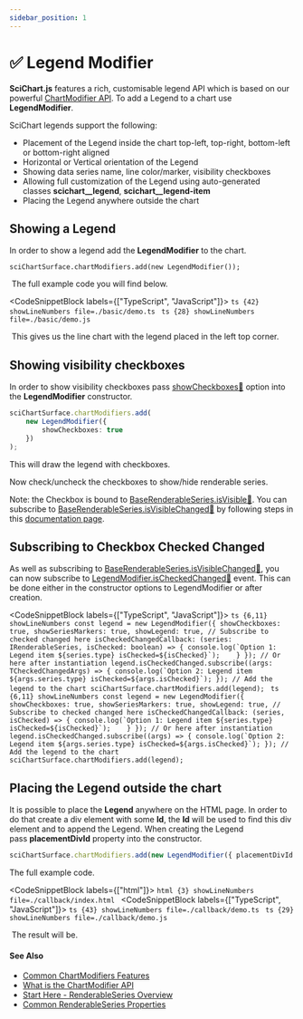 ```yaml
---
sidebar_position: 1
---
```


# ✅ Legend Modifier

**SciChart.js** features a rich, customisable legend API which is based on our powerful [ChartModifier API](/docs/2d-charts/chart-modifier-api/chart-modifier-api-overview). To add a Legend to a chart use **LegendModifier**.

SciChart legends support the following:

*   Placement of the Legend inside the chart top-left, top-right, bottom-left or bottom-right aligned
*   Horizontal or Vertical orientation of the Legend
*   Showing data series name, line color/marker, visibility checkboxes
*   Allowing full customization of the Legend using auto-generated classes **scichart\_\_legend**, **scichart\_\_legend-item**
*   Placing the Legend anywhere outside the chart

Showing a Legend
----------------

In order to show a legend add the **LegendModifier** to the chart.

`sciChartSurface.chartModifiers.add(new LegendModifier());`

 The full example code you will find below.

<CodeSnippetBlock labels={["TypeScript", "JavaScript"]}>
    ```ts {42} showLineNumbers file=./basic/demo.ts
    ```
    ```ts {28} showLineNumbers file=./basic/demo.js
    ```
</CodeSnippetBlock>

 This gives us the line chart with the legend placed in the left top corner.

<CenteredImageWrapper
    src="/images/LegendModifier_1.png"
    alt="Legend Modifier Example"
/>

Showing visibility checkboxes
-----------------------------

In order to show visibility checkboxes pass [showCheckboxes:blue_book:](https://www.scichart.com/documentation/js/current/typedoc/classes/legendmodifier.html#showcheckboxes) option into the **LegendModifier** constructor.

```ts {3} showLineNumbers
sciChartSurface.chartModifiers.add(
    new LegendModifier({ 
        showCheckboxes: true 
    })
);
```

This will draw the legend with checkboxes.

Now check/uncheck the checkboxes to show/hide renderable series. 

<CenteredImageWrapper
    src="/images/LegendModifier_2.png"
    alt="Legend Modifier with Checkboxes Example"
/>

Note: the Checkbox is bound to [BaseRenderableSeries.isVisible:blue_book:](https://www.scichart.com/documentation/js/current/typedoc/classes/baserenderableseries.html#isvisible). You can subscribe to [BaseRenderableSeries.isVisibleChanged:blue_book:](https://www.scichart.com/documentation/js/current/typedoc/classes/baserenderableseries.html#isvisiblechanged) by following steps in this [documentation page](/docs/2d-charts/chart-types/common-series-apis/is-visible).

Subscribing to Checkbox Checked Changed
---------------------------------------

As well as subscribing to [BaseRenderableSeries.isVisibleChanged:blue_book:](https://www.scichart.com/documentation/js/current/typedoc/classes/baserenderableseries.html#isvisiblechanged), you can now subscribe to [LegendModifier.isCheckedChanged:blue_book:](https://www.scichart.com/documentation/js/current/typedoc/classes/legendmodifier.html#ischeckedchanged) event. This can be done either in the constructor options to LegendModifier or after creation.

<CodeSnippetBlock labels={["TypeScript", "JavaScript"]}>
    ```ts {6,11} showLineNumbers
    const legend = new LegendModifier({
        showCheckboxes: true,
        showSeriesMarkers: true,
        showLegend: true,
        // Subscribe to checked changed here
        isCheckedChangedCallback: (series: IRenderableSeries, isChecked: boolean) => {
            console.log(`Option 1: Legend item ${series.type} isChecked=${isChecked}`);   
        }
    });
    // Or here after instantiation
    legend.isCheckedChanged.subscribe((args: TCheckedChangedArgs) => {
        console.log(`Option 2: Legend item ${args.series.type} isChecked=${args.isChecked}`);
    });
    // Add the legend to the chart
    sciChartSurface.chartModifiers.add(legend);
    ```
    ```ts {6,11} showLineNumbers
    const legend = new LegendModifier({
        showCheckboxes: true,
        showSeriesMarkers: true,
        showLegend: true,
        // Subscribe to checked changed here
        isCheckedChangedCallback: (series, isChecked) => {
            console.log(`Option 1: Legend item ${series.type} isChecked=${isChecked}`);   
        }
    });
    // Or here after instantiation
    legend.isCheckedChanged.subscribe((args) => {
        console.log(`Option 2: Legend item ${args.series.type} isChecked=${args.isChecked}`);
    });
    // Add the legend to the chart
    sciChartSurface.chartModifiers.add(legend);
    ```
</CodeSnippetBlock>

Placing the Legend outside the chart
------------------------------------

It is possible to place the **Legend** anywhere on the HTML page. In order to do that create a div element with some **Id**, the **Id** will be used to find this div element and to append the Legend. When creating the Legend pass **placementDivId** property into the constructor.

```ts
sciChartSurface.chartModifiers.add(new LegendModifier({ placementDivId: "legend-div-id" }));
```

The full example code.

<CodeSnippetBlock labels={["html"]}>
    ```html {3} showLineNumbers file=./callback/index.html
    ```
</CodeSnippetBlock>
<CodeSnippetBlock labels={["TypeScript", "JavaScript"]}>
    ```ts {43} showLineNumbers file=./callback/demo.ts
    ```
    ```ts {29} showLineNumbers file=./callback/demo.js
    ```
</CodeSnippetBlock>

 The result will be.

<LiveDocSnippet 
    name="./callback/demo" 
    htmlPath="./callback/index.html"
/>

#### See Also

* [Common ChartModifiers Features](/docs/2d-charts/chart-modifier-api/common-features/)
* [What is the ChartModifier API](/docs/2d-charts/chart-modifier-api/chart-modifier-api-overview)
* [Start Here - RenderableSeries Overview](/docs/2d-charts/chart-types/renderable-series-api-overview)
* [Common RenderableSeries Properties](/docs/2d-charts/chart-types/common-series-apis/drawing-point-markers)